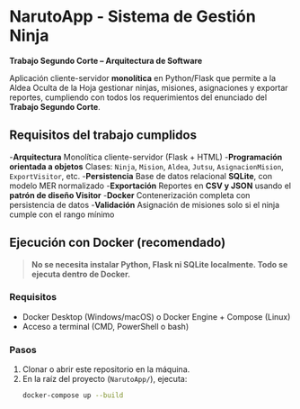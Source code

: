 # NarutoApp - Sistema de Gestión Ninja  
**Trabajo Segundo Corte – Arquitectura de Software**

Aplicación cliente-servidor **monolítica** en Python/Flask que permite a la Aldea Oculta de la Hoja gestionar ninjas, misiones, asignaciones y exportar reportes, cumpliendo con todos los requerimientos del enunciado del **Trabajo Segundo Corte**.

## Requisitos del trabajo cumplidos

-**Arquitectura** Monolítica cliente-servidor (Flask + HTML) 
-**Programación orientada a objetos** Clases: `Ninja`, `Mision`, `Aldea`, `Jutsu`, `AsignacionMision`, `ExportVisitor`, etc. 
-**Persistencia** Base de datos relacional **SQLite**, con modelo MER normalizado 
-**Exportación** Reportes en **CSV y JSON** usando el **patrón de diseño Visitor** 
-**Docker** Contenerización completa con persistencia de datos 
-**Validación**  Asignación de misiones solo si el ninja cumple con el rango mínimo 

## Ejecución con Docker (recomendado)

> **No se necesita instalar Python, Flask ni SQLite localmente. Todo se ejecuta dentro de Docker.**

### Requisitos
- Docker Desktop (Windows/macOS) o Docker Engine + Compose (Linux)
- Acceso a terminal (CMD, PowerShell o bash)

### Pasos
1. Clonar o abrir este repositorio en la máquina.
2. En la raíz del proyecto (`NarutoApp/`), ejecuta:
   ```bash
   docker-compose up --build
